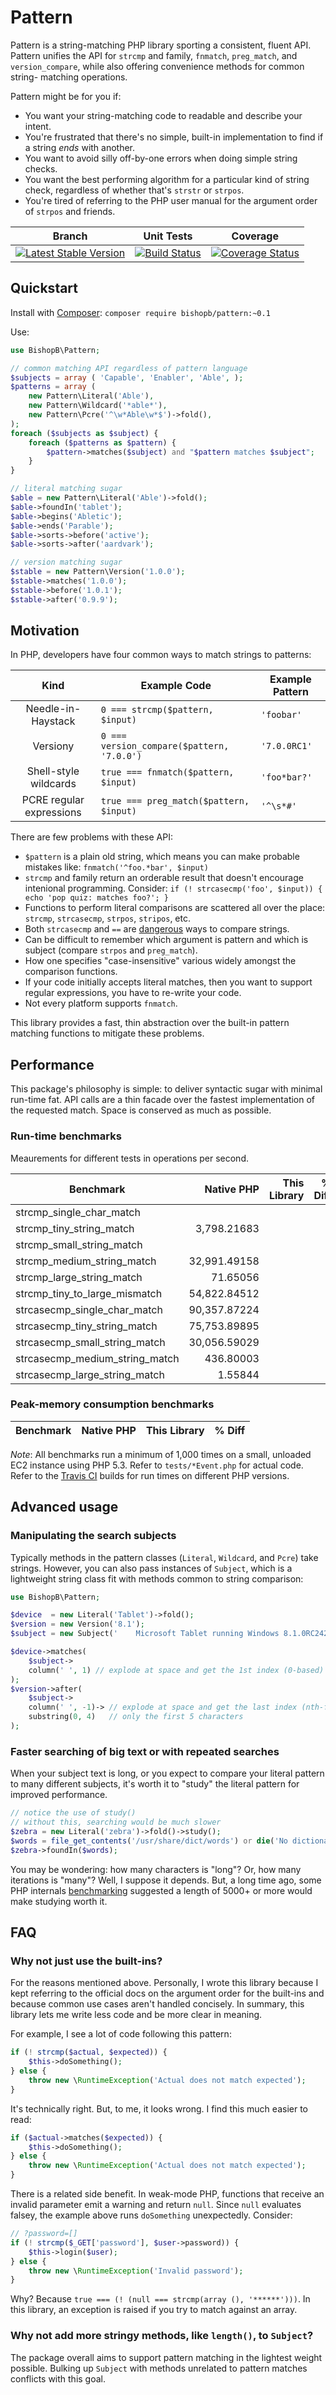 # Pattern
Pattern is a string-matching PHP library sporting a consistent, fluent API.
Pattern unifies the API for `strcmp` and family, `fnmatch`, `preg_match`, and
`version_compare`, while also offering convenience methods for common string-
matching operations.

Pattern might be for you if:

* You want your string-matching code to readable and describe your intent.
* You're frustrated that there's no simple, built-in implementation to find if
a string *ends* with another.
* You want to avoid silly off-by-one errors when doing simple string checks.
* You want the best performing algorithm for a particular kind of string check,
regardless of whether that's `strstr` or `strpos`.
* You're tired of referring to the PHP user manual for the argument order of
`strpos` and friends.

| Branch | Unit Tests | Coverage |
| ------ | ---------- | -------- |
| [![Latest Stable Version](https://poser.pugx.org/bishopb/pattern/v/stable.png)](https://packagist.org/packages/bishopb/pattern) | [![Build Status](https://travis-ci.org/bishopb/pattern.png?branch=master)](https://travis-ci.org/bishopb/pattern) | [![Coverage Status](https://coveralls.io/repos/bishopb/pattern/badge.png?branch=master)](https://coveralls.io/r/bishopb/pattern?branch=master)|

## Quickstart

Install with [Composer][1]: `composer require bishopb/pattern:~0.1`

Use:

```php
use BishopB\Pattern;

// common matching API regardless of pattern language
$subjects = array ( 'Capable', 'Enabler', 'Able', );
$patterns = array (
    new Pattern\Literal('Able'),
    new Pattern\Wildcard('*able*'),
    new Pattern\Pcre('^\w*Able\w*$')->fold(),
);
foreach ($subjects as $subject) {
    foreach ($patterns as $pattern) {
        $pattern->matches($subject) and "$pattern matches $subject";
    }
}

// literal matching sugar
$able = new Pattern\Literal('Able')->fold();
$able->foundIn('tablet');
$able->begins('Abletic');
$able->ends('Parable');
$able->sorts->before('active');
$able->sorts->after('aardvark');

// version matching sugar
$stable = new Pattern\Version('1.0.0');
$stable->matches('1.0.0');
$stable->before('1.0.1');
$stable->after('0.9.9');
```


## Motivation
In PHP, developers have four common ways to match strings to patterns:

Kind | Example Code | Example Pattern
:---:|------|----------------
Needle-in-Haystack | `0 === strcmp($pattern, $input)` | `'foobar'`
Versiony | `0 === version_compare($pattern, '7.0.0')` | `'7.0.0RC1'`
Shell-style wildcards | `true === fnmatch($pattern, $input)` | `'foo*bar?'`
PCRE regular expressions | `true === preg_match($pattern, $input)` | `'^\s*#'`

There are few problems with these API:

* `$pattern` is a plain old string, which means you can make probable mistakes
like: `fnmatch('^foo.*bar', $input)`
* `strcmp` and family return an orderable result that doesn't encourage
intenional programming. Consider:
`if (! strcasecmp('foo', $input)) { echo 'pop quiz: matches foo?'; }`
* Functions to perform literal comparisons are scattered all over the place:
`strcmp`, `strcasecmp`, `strpos`, `stripos`, etc.
* Both `strcasecmp` and `==` are [dangerous][2] ways to compare strings.
* Can be difficult to remember which argument is pattern and which is subject
(compare `strpos` and `preg_match`).
* How one specifies "case-insensitive" various widely amongst the comparison
functions.
* If your code initially accepts literal matches, then you want to support
regular expressions, you have to re-write your code.
* Not every platform supports `fnmatch`.

This library provides a fast, thin abstraction over the built-in pattern
matching functions to mitigate these problems.


## Performance

This package's philosophy is simple: to deliver syntactic sugar with minimal
run-time fat.  API calls are a thin facade over the fastest implementation of
the requested match.  Space is conserved as much as possible.

### Run-time benchmarks

Meaurements for different tests in operations per second.

Benchmark | Native PHP | This Library | % Diff
----------|-----------:|-------------:|------:
strcmp_single_char_match | | |
strcmp_tiny_string_match | 3,798.21683 | |
strcmp_small_string_match | | |
strcmp_medium_string_match | 32,991.49158 | |
strcmp_large_string_match | 71.65056 | |
strcmp_tiny_to_large_mismatch | 54,822.84512 | |
strcasecmp_single_char_match | 90,357.87224 | |
strcasecmp_tiny_string_match | 75,753.89895 | |
strcasecmp_small_string_match | 30,056.59029 | |
strcasecmp_medium_string_match | 436.80003 | |
strcasecmp_large_string_match | 1.55844 | |

### Peak-memory consumption benchmarks

Benchmark | Native PHP | This Library | % Diff
----------|-----------:|-------------:|------:

*Note*: All benchmarks run a minimum of 1,000 times on a small, unloaded EC2 instance
using PHP 5.3.  Refer to `tests/*Event.php` for actual code.  Refer to the
[Travis CI][3] builds for run times on different PHP versions.


## Advanced usage

### Manipulating the search subjects

Typically methods in the pattern classes (`Literal`, `Wildcard`, and `Pcre`)
take strings.  However, you can also pass instances of `Subject`, which is
a lightweight string class fit with methods common to string comparison:

```php
use BishopB\Pattern;

$device  = new Literal('Tablet')->fold();
$version = new Version('8.1');
$subject = new Subject('    Microsoft Tablet running Windows 8.1.0RC242.')-trim();

$device->matches(
    $subject->
    column(' ', 1) // explode at space and get the 1st index (0-based)
);
$version->after(
    $subject->
    column(' ', -1)-> // explode at space and get the last index (nth-from last)
    substring(0, 4)   // only the first 5 characters
);
```

### Faster searching of big text or with repeated searches

When your subject text is long, or you expect to compare your literal pattern to
many different subjects, it's worth it to "study" the literal pattern for
improved performance.

```php
// notice the use of study()
// without this, searching would be much slower
$zebra = new Literal('zebra')->fold()->study();
$words = file_get_contents('/usr/share/dict/words') or die('No dictionary');
$zebra->foundIn($words);
```

You may be wondering: how many characters is "long"?  Or, how many iterations
is "many"?  Well, I suppose it depends.  But, a long time ago, some PHP
internals [benchmarking][4] suggested a length of 5000+ or more would make
studying worth it.


## FAQ

### Why not just use the built-ins?

For the reasons mentioned above.  Personally, I wrote this library because
I kept referring to the official docs on the argument order for the built-ins
and because common use cases aren't handled concisely.  In summary, this
library lets me write less code and be more clear in meaning.

For example, I see a lot of code following this pattern:
```php
if (! strcmp($actual, $expected)) {
    $this->doSomething();
} else {
    throw new \RuntimeException('Actual does not match expected');
}
```

It's technically right.  But, to me, it looks wrong.  I find this much easier
to read:

```php
if ($actual->matches($expected)) {
    $this->doSomething();
} else {
    throw new \RuntimeException('Actual does not match expected');
}
```

There is a related side benefit.  In weak-mode PHP, functions that receive
an invalid parameter emit a warning and return `null`.  Since `null` evaluates
falsey, the example above runs `doSomething` unexpectedly.  Consider:

```php
// ?password=[]
if (! strcmp($_GET['password'], $user->password)) {
    $this->login($user);
} else {
    throw new \RuntimeException('Invalid password');
}
```

Why? Because `true === (! (null === strcmp(array (), '******')))`. In this
library, an exception is raised if you try to match against an array.


### Why not add more stringy methods, like `length()`, to `Subject`?

The package overall aims to support pattern matching in the lightest weight
possible.  Bulking up `Subject` with methods unrelated to pattern matches
conflicts with this goal.

[1]: http://getcomposer.org/
[2]: https://bugs.php.net/bug.php?id=64069
[3]: https://travis-ci.org/bishopb/pattern
[4]: http://grokbase.com/t/php/php-internals/0869z2aemb/algorithm-optimizations-string-search#20080611g4vev3qwk7sj0sdwmgjtg7pjyc
